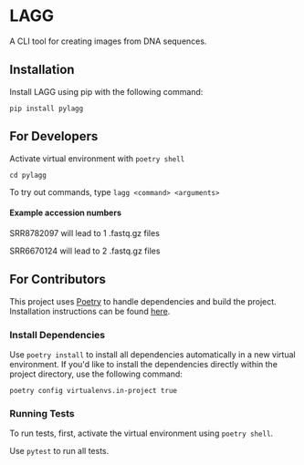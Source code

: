# LAGG
A CLI tool for creating images from DNA sequences.

## Installation
Install LAGG using pip with the following command:
```
pip install pylagg
```
## For Developers
Activate virtual environment with ```poetry shell```

```cd pylagg```

To try out commands, type ```lagg <command> <arguments>```

#### Example accession numbers
SRR8782097 will lead to 1 .fastq.gz files 

SRR6670124 will lead to 2 .fastq.gz files

## For Contributors
This project uses [Poetry](https://python-poetry.org) to handle dependencies and build the project.
Installation instructions can be found [here](https://python-poetry.org/docs/#installation).

### Install Dependencies
Use `poetry install` to install all dependencies automatically in a new virtual environment.
If you'd like to install the dependencies directly within the project directory, use the following command:
```
poetry config virtualenvs.in-project true
```

### Running Tests
To run tests, first, activate the virtual environment using `poetry shell`.

Use `pytest` to run all tests.
